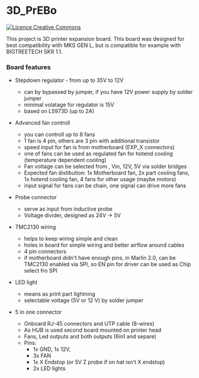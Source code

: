 # **3D_PrEBo**
<a rel="license" href="http://creativecommons.org/licenses/by-sa/4.0/"><img alt="Licence Creative Commons" style="border-width:0" src="https://i.creativecommons.org/l/by-sa/4.0/88x31.png" /></a><br />

This project is 3D printer expansion board. This board was designed for best compatibility with MKS GEN L, but is compatible for example with BIGTREETECH SKR 1.1.

### **Board features**

- Stepdown regulator - from up to 35V to 12V
    - can by bypassed by jumper, if you have 12V power supply by solder jumper
    - minimal volatage for regulator is 15V
    - based on L5973D (up to 2A)

- Advanced fan controll
    - you can controll up to 8 fans
    - 1 fan is 4 pin, others are 3 pin with additional transistor
    - speed input for fan is from motherboard (EXP_X connectors)
    - one of fans can be used as regulated fan for hotend cooling (temperature dependent cooling)
    - Fan voltage can be selected from , Vin, 12V, 5V via solder bridges
    - Expected fan distibution: 1x Motherboard fan, 2x part cooling fans, 1x hotend cooling fan, 4 fans for other usage (maybe motors)
    - input signal for fans can be chain, one signal can drive more fans

- Probe connector
    - serve as input from inductive probe
    - Voltage divider, designed as 24V -> 5V

- TMC2130 wiring
    - helps to keep wiring simple and clean
    - holes in board for simple wiring and better airflow around cables
    - 4 pin connectors
    - if motherboard didn't have enough pins, in Marlin 2.0, can be TMC2130 enabled via SPI, so EN pin for driver can be used as Chip select fro SPI
    
- LED light
    - means as print part lightning
    - selectable voltage (5V or 12 V) by solder jumper
    

- 5 in one connector
    - Onboard RJ-45 connectors and UTP cable (8-wires)
    - As HUB is used second board mounted on printer head
    - Fans, Led outputs and both outputs (6in1 and separe)
    - Pins:
        - 1x GND, 1x 12V,
        - 3x FAN
        - 1x X Endstop (or 5V Z probe if on hat isn't X endstop)
        - 2x LED lights 
